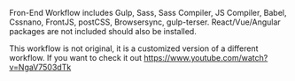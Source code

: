 Fron-End Workflow includes Gulp, Sass, Sass Compiler, JS Compiler, Babel, Cssnano, FrontJS, postCSS, Browsersync, gulp-terser. 
React/Vue/Angular packages are not included should also be installed.

This workflow is not original, it is a customized version of a different workflow. 
If you want to check it out https://www.youtube.com/watch?v=NgaV7503dTk

